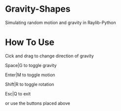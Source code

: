 # Gravity-Shapes
Simulating random motion and gravity in Raylib-Python

# How To Use
Cick and drag to change direction of gravity

Space|G to toggle gravity

Enter|M to toggle motion

Shift|R to toggle rotation

Esc|Q to exit

or use the buttons placed above
